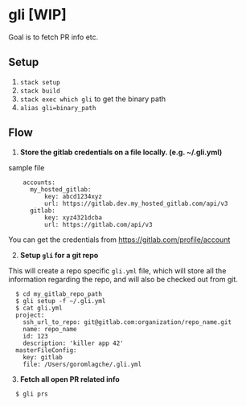 # gli [WIP]

Goal is to fetch PR info etc.

## Setup

1. `stack setup`
2. `stack build`
3. `stack exec which gli` to get the binary path
4. `alias gli=binary_path`


## Flow

1. **Store the gitlab credentials on a file locally. (e.g. ~/.gli.yml)**
  
  sample file
  ```
      accounts:
        my_hosted_gitlab:
            key: abcd1234xyz
            url: https://gitlab.dev.my_hosted_gitlab.com/api/v3
        gitlab:
            key: xyz4321dcba
            url: https://gitlab.com/api/v3
  ```
  You can get the credentials from https://gitlab.com/profile/account

2. **Setup `gli` for a git repo**
  
  This will create a repo specific `gli.yml` file, which will store all the information regarding the repo, and will also be checked out from git.

  ```
    $ cd my_gitlab_repo_path
    $ gli setup -f ~/.gli.yml
    $ cat gli.yml
    project:
      ssh_url_to_repo: git@gitlab.com:organization/repo_name.git
      name: repo_name
      id: 123
      description: 'killer app 42'
    masterFileConfig:
      key: gitlab
      file: /Users/goromlagche/.gli.yml
  ```

3. **Fetch all open PR related info**

  ```
    $ gli prs
  ```
